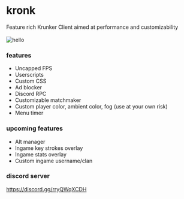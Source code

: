 # kronk
Feature rich Krunker Client aimed at performance and customizability<br><br>
![hello](https://th.bing.com/th/id/OIP.WPhvEZfdy63613efPhC1bAHaEo)

### features
* Uncapped FPS
* Userscripts
* Custom CSS
* Ad blocker
* Discord RPC
* Customizable matchmaker
* Custom player color, ambient color, fog (use at your own risk)
* Menu timer

### upcoming features
* Alt manager
* Ingame key strokes overlay
* Ingame stats overlay
* Custom ingame username/clan

### discord server
https://discord.gg/rryQWqXCDH
